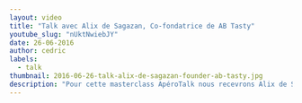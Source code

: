 ```yaml
---
layout: video
title: "Talk avec Alix de Sagazan, Co-fondatrice de AB Tasty"
youtube_slug: "nUktNwiebJY"
date: 26-06-2016
author: cedric
labels:
  - talk
thumbnail: 2016-06-26-talk-alix-de-sagazan-founder-ab-tasty.jpg
description: "Pour cette masterclass ApéroTalk nous recevrons Alix de Sagazan, co-fondatrice d' AB Tasty, une solution SaaS de testing, de ré-engagement utilisateurs et de personnalisation des contenus, qui aide les équipes marketing à améliorer le retour sur investissement de leurs activités digitales."
---
```

